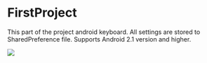 # FirstProject
This part of the project android keyboard. 
All settings are stored to SharedPreference file.
Supports Android 2.1 version and higher.



![](https://github.com/mikola1122/pict/blob/master/keyboard_settings.jpg)
